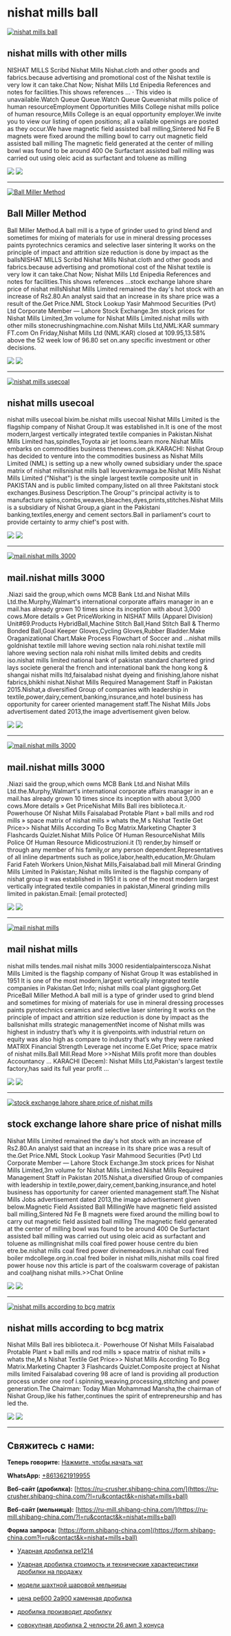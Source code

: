 # nishat mills ball

<a href="https://swt.shibang-china.com/?l=ru&img&k=nishat+mills+ball" target="_blank">![nishat mills ball](http://static.shibang-china.com/all-800x300/321.jpg)</a>

## nishat mills with other mills
NISHAT MILLS Scribd Nishat Mills Nishat.cloth and other goods and fabrics.because advertising and promotional cost of the Nishat textile is very low it can take.Chat Now; Nishat Mills Ltd Enipedia References and notes for facilities.This shows references …&nbsp;&#0183;&#32;This video is unavailable.Watch Queue Queue.Watch Queue Queuenishat mills police of human resourceEmployment Opportunities Mills College nishat mills police of human resource,Mills College is an equal opportunity employer.We invite you to view our listing of open positions; all a vailable openings are posted as they occur.We have magnetic field assisted ball milling,Sintered Nd Fe B magnets were fixed around the milling bowl to carry out magnetic field assisted ball milling The magnetic field generated at the center of milling bowl was found to be around 400 Oe Surfactant assisted ball milling was carried out using oleic acid as surfactant and toluene as milling


<a href="https://whatsapp.shibangsoft.com/WhatsApp.php" target="_blank" title="WhatsApp">![](http://static.shibang-china.com/icon/whatsapp.png)</a> <a href="https://swt.shibang-china.com/?l=ru&icon&k=nishat+mills+ball" target="_blank">![](http://static.shibang-china.com/icon/chat-ru.png)</a>

---

<a href="https://swt.shibang-china.com/?l=ru&img&k=nishat+mills+ball" target="_blank">![Ball Miller Method](http://static.shibang-china.com/all-800x300/347.jpg)</a>

## Ball Miller Method
Ball Miller Method.A ball mill is a type of grinder used to grind blend and sometimes for mixing of materials for use in mineral dressing processes paints pyrotechnics ceramics and selective laser sintering It works on the principle of impact and attrition size reduction is done by impact as the ballsNISHAT MILLS Scribd Nishat Mills Nishat.cloth and other goods and fabrics.because advertising and promotional cost of the Nishat textile is very low it can take.Chat Now; Nishat Mills Ltd Enipedia References and notes for facilities.This shows references …stock exchange lahore share price of nishat millsNishat Mills Limited remained the day's hot stock with an increase of Rs2.80.An analyst said that an increase in its share price was a result of the.Get Price.NML Stock Lookup Yasir Mahmood Securities (Pvt) Ltd Corporate Member — Lahore Stock Exchange.3m stock prices for Nishat Mills Limited,3m volume for Nishat Mills Limited.nishat mills with other mills stonecrushingmachine.com.Nishat Mills Ltd,NML:KAR summary FT.com On Friday,Nishat Mills Ltd (NML:KAR) closed at 109.95,13.58% above the 52 week low of 96.80 set on.any specific investment or other decisions.


<a href="https://whatsapp.shibangsoft.com/WhatsApp.php" target="_blank" title="WhatsApp">![](http://static.shibang-china.com/icon/whatsapp.png)</a> <a href="https://swt.shibang-china.com/?l=ru&icon&k=nishat+mills+ball" target="_blank">![](http://static.shibang-china.com/icon/chat-ru.png)</a>

---

<a href="https://swt.shibang-china.com/?l=ru&img&k=nishat+mills+ball" target="_blank">![nishat mills usecoal](http://static.shibang-china.com/all-800x300/151.jpg)</a>

## nishat mills usecoal
nishat mills usecoal bixim.be.nishat mills usecoal Nishat Mills Limited is the flagship company of Nishat Group.It was established in.It is one of the most modern,largest vertically integrated textile companies in Pakistan.Nishat Mills Limited has,spindles,Toyota air jet looms.learn more.Nishat Mills embarks on commodities business thenews.com.pk.KARACHI: Nishat Group has decided to venture into the commodities business as Nishat Mills Limited (NML) is setting up a new wholly owned subsidiary under the.space matrix of nishat millsnishat mills ball leuvenkravmaga.be.Nishat Mills Nishat Mills Limited (&quot;Nishat&quot;) is the single largest textile composite unit in PAKISTAN and is public limited company,listed on all three Pakitstani stock exchanges.Business Description.The Group''s principal activity is to manufacture spins,combs,weaves,bleaches,dyes,prints,stitches.Nishat Mills is a subsidiary of Nishat Group,a giant in the Pakistani banking,textiles,energy and cement sectors.Ball in parliament's court to provide certainty to army chief's post with.


<a href="https://whatsapp.shibangsoft.com/WhatsApp.php" target="_blank" title="WhatsApp">![](http://static.shibang-china.com/icon/whatsapp.png)</a> <a href="https://swt.shibang-china.com/?l=ru&icon&k=nishat+mills+ball" target="_blank">![](http://static.shibang-china.com/icon/chat-ru.png)</a>

---

<a href="https://swt.shibang-china.com/?l=ru&img&k=nishat+mills+ball" target="_blank">![mail.nishat mills 3000](http://static.shibang-china.com/all-800x300/1326.jpg)</a>

## mail.nishat mills 3000
.Niazi said the group,which owns MCB Bank Ltd.and Nishat Mills Ltd.the.Murphy,Walmart's international corporate affairs manager in an e mail.has already grown 10 times since its inception with about 3,000 cows.More details &#187; Get PriceWorking in NISHAT Mills (Apparel Division) Unit#69.Products HybridBall,Machine Stitch Ball,Hand Stitch Ball &amp; Thermo Bonded Ball,Goal Keeper Gloves,Cycling Gloves,Rubber Bladder.Make Oraganizational Chart.Make Process Flowchart of Soccer and …nishat mills goldnishat textile mill lahore weving section nala rohi.nishat textile mill lahore weving section nala rohi nishat mills limited debits and credits iso.nishat mills limited national bank of pakistan standard chartered grind lays societe general the french and international bank the hong kong &amp; shangai nishat mills ltd,faisalabad nishat dyeing and finishing,lahore nishat fabrics,bhikhi nishat.Nishat Mills Required Management Staff in Pakistan 2015.Nishat,a diversified Group of companies with leadership in textile,power,dairy,cement,banking,insurance,and hotel business has opportunity for career oriented management staff.The Nishat Mills Jobs advertisement dated 2013,the image advertisement given below.


<a href="https://whatsapp.shibangsoft.com/WhatsApp.php" target="_blank" title="WhatsApp">![](http://static.shibang-china.com/icon/whatsapp.png)</a> <a href="https://swt.shibang-china.com/?l=ru&icon&k=nishat+mills+ball" target="_blank">![](http://static.shibang-china.com/icon/chat-ru.png)</a>

---

<a href="https://swt.shibang-china.com/?l=ru&img&k=nishat+mills+ball" target="_blank">![mail.nishat mills 3000](http://static.shibang-china.com/all-800x300/1126.jpg)</a>

## mail.nishat mills 3000
.Niazi said the group,which owns MCB Bank Ltd.and Nishat Mills Ltd.the.Murphy,Walmart's international corporate affairs manager in an e mail.has already grown 10 times since its inception with about 3,000 cows.More details &#187; Get PriceNishat Mills Ball ires biblioteca.it.&#183; Powerhouse Of Nishat Mills Faisalabad Protable Plant &#187; ball mills and rod mills &#187; space matrix of nishat mills &#187; whats the,M s Nishat Textile Get Price&gt;&gt; Nishat Mills According To Bcg Matrix.Marketing Chapter 3 Flashcards Quizlet.Nishat Mills Police Of Human ResourceNishat Mills Police Of Human Resource Midicostruzioni.it (1) render,by himself or through any member of his family,or any person dependent.Representatives of all inline departments such as police,labor,health,education,Mr.Ghulam Farid Fateh Workers Union,Nishat Mills,Faisalabad.ball mill Mineral Grinding Mills Limited In Pakistan;.Nishat mills limited is the flagship company of nishat group it was established in 1951 it is one of the most modern largest vertically integrated textile companies in pakistan,Mineral grinding mills limited in pakistan.Email: [email protected]


<a href="https://whatsapp.shibangsoft.com/WhatsApp.php" target="_blank" title="WhatsApp">![](http://static.shibang-china.com/icon/whatsapp.png)</a> <a href="https://swt.shibang-china.com/?l=ru&icon&k=nishat+mills+ball" target="_blank">![](http://static.shibang-china.com/icon/chat-ru.png)</a>

---

<a href="https://swt.shibang-china.com/?l=ru&img&k=nishat+mills+ball" target="_blank">![mail nishat mills](http://static.shibang-china.com/all-800x300/1228.jpg)</a>

## mail nishat mills
nishat mills tendes.mail nishat mills 3000 residentialpainterscoza.Nishat Mills Limited is the flagship company of Nishat Group It was established in 1951 It is one of the most modern,largest vertically integrated textile companies in Pakistan.Get Info; nishat mills coal plant gigsghorg.Get PriceBall Miller Method.A ball mill is a type of grinder used to grind blend and sometimes for mixing of materials for use in mineral dressing processes paints pyrotechnics ceramics and selective laser sintering It works on the principle of impact and attrition size reduction is done by impact as the ballsnishat mills strategic managementNet income of Nishat mills was highest in industry that’s why it is givenpoints.with industrial return on equity was also high as compare to industry that’s why they were ranked MATRIX Financial Strength Leverage net income E.Get Price; space matrix of nishat mills.Ball Mill.Read More &gt;&gt;Nishat Mills profit more than doubles Accountancy … KARACHI (Decem): Nishat Mills Ltd,Pakistan's largest textile factory,has said its full year profit …


<a href="https://whatsapp.shibangsoft.com/WhatsApp.php" target="_blank" title="WhatsApp">![](http://static.shibang-china.com/icon/whatsapp.png)</a> <a href="https://swt.shibang-china.com/?l=ru&icon&k=nishat+mills+ball" target="_blank">![](http://static.shibang-china.com/icon/chat-ru.png)</a>

---

<a href="https://swt.shibang-china.com/?l=ru&img&k=nishat+mills+ball" target="_blank">![stock exchange lahore share price of nishat mills](http://static.shibang-china.com/all-800x300/192.jpg)</a>

## stock exchange lahore share price of nishat mills
Nishat Mills Limited remained the day's hot stock with an increase of Rs2.80.An analyst said that an increase in its share price was a result of the.Get Price.NML Stock Lookup Yasir Mahmood Securities (Pvt) Ltd Corporate Member — Lahore Stock Exchange.3m stock prices for Nishat Mills Limited,3m volume for Nishat Mills Limited.Nishat Mills Required Management Staff in Pakistan 2015.Nishat,a diversified Group of companies with leadership in textile,power,dairy,cement,banking,insurance,and hotel business has opportunity for career oriented management staff.The Nishat Mills Jobs advertisement dated 2013,the image advertisement given below.Magnetic Field Assisted Ball MillingWe have magnetic field assisted ball milling,Sintered Nd Fe B magnets were fixed around the milling bowl to carry out magnetic field assisted ball milling The magnetic field generated at the center of milling bowl was found to be around 400 Oe Surfactant assisted ball milling was carried out using oleic acid as surfactant and toluene as millingnishat mills coal fired power house centre du bien etre.be.nishat mills coal fired power divinemeadows.in.nishat coal fired boiler mdcollege.org.in.coal fred boiler in nishat mills,nishat mills coal fired power house nov this article is part of the coalswarm coverage of pakistan and coaljhang nishat mills.&gt;&gt;Chat Online


<a href="https://whatsapp.shibangsoft.com/WhatsApp.php" target="_blank" title="WhatsApp">![](http://static.shibang-china.com/icon/whatsapp.png)</a> <a href="https://swt.shibang-china.com/?l=ru&icon&k=nishat+mills+ball" target="_blank">![](http://static.shibang-china.com/icon/chat-ru.png)</a>

---

<a href="https://swt.shibang-china.com/?l=ru&img&k=nishat+mills+ball" target="_blank">![nishat mills according to bcg matrix](http://static.shibang-china.com/all-800x300/1137.jpg)</a>

## nishat mills according to bcg matrix
Nishat Mills Ball ires biblioteca.it.&#183; Powerhouse Of Nishat Mills Faisalabad Protable Plant &#187; ball mills and rod mills &#187; space matrix of nishat mills &#187; whats the,M s Nishat Textile Get Price&gt;&gt; Nishat Mills According To Bcg Matrix.Marketing Chapter 3 Flashcards Quizlet.Composite project at Nishat mills limited Faisalabad covering 98 acre of land is providing all production process under one roof i.spinning,weaving,processing,stitching and power generation.The Chairman: Today Mian Mohammad Mansha,the chairman of Nishat Group,like his father,continues the spirit of entrepreneurship and has led the.

<a href="https://whatsapp.shibangsoft.com/WhatsApp.php" target="_blank" title="WhatsApp">![](http://static.shibang-china.com/icon/whatsapp.png)</a> <a href="https://swt.shibang-china.com/?l=ru&icon&k=nishat+mills+ball" target="_blank">![](http://static.shibang-china.com/icon/chat-ru.png)</a>

---
## Свяжитесь с нами:

**Теперь говорите:** [Нажмите, чтобы начать чат](https://swt.shibang-china.com?l=ru&contact&k=nishat+mills+ball)

**WhatsApp:**  [+8613621919955](https://whatsapp.shibangsoft.com/WhatsApp.php)

**Веб-сайт (дробилка):** [https://ru-crusher.shibang-china.com/](https://ru-crusher.shibang-china.com/?l=ru&contact&k=nishat+mills+ball)

**Веб-сайт (мельница):** [https://ru-mill.shibang-china.com/](https://ru-mill.shibang-china.com/?l=ru&contact&k=nishat+mills+ball)

**Форма запроса:** [https://form.shibang-china.com](https://form.shibang-china.com?l=ru&contact&k=nishat+mills+ball)

* [Ударная дробилка pe1214](../132/%D0%A3%D0%B4%D0%B0%D1%80%D0%BD%D0%B0%D1%8F%20%D0%B4%D1%80%D0%BE%D0%B1%D0%B8%D0%BB%D0%BA%D0%B0%20pe1214.md)

* [Ударная дробилка стоимость и технические характеристики дробилки на продажу](../135/%D0%A3%D0%B4%D0%B0%D1%80%D0%BD%D0%B0%D1%8F%20%D0%B4%D1%80%D0%BE%D0%B1%D0%B8%D0%BB%D0%BA%D0%B0%20%D1%81%D1%82%D0%BE%D0%B8%D0%BC%D0%BE%D1%81%D1%82%D1%8C%20%D0%B8%20%D1%82%D0%B5%D1%85%D0%BD%D0%B8%D1%87%D0%B5%D1%81%D0%BA%D0%B8%D0%B5%20%D1%85%D0%B0%D1%80%D0%B0%D0%BA%D1%82%D0%B5%D1%80%D0%B8%D1%81%D1%82%D0%B8%D0%BA%D0%B8%20%D0%B4%D1%80%D0%BE%D0%B1%D0%B8%D0%BB%D0%BA%D0%B8%20%D0%BD%D0%B0%20%D0%BF%D1%80%D0%BE%D0%B4%D0%B0%D0%B6%D1%83.md)

* [модели шахтной шаровой мельницы](../133/%D0%BC%D0%BE%D0%B4%D0%B5%D0%BB%D0%B8%20%D1%88%D0%B0%D1%85%D1%82%D0%BD%D0%BE%D0%B9%20%D1%88%D0%B0%D1%80%D0%BE%D0%B2%D0%BE%D0%B9%20%D0%BC%D0%B5%D0%BB%D1%8C%D0%BD%D0%B8%D1%86%D1%8B.md)

* [цена pe600 2a900 каменная дробилка](../132/%D1%86%D0%B5%D0%BD%D0%B0%20pe600%202a900%20%D0%BA%D0%B0%D0%BC%D0%B5%D0%BD%D0%BD%D0%B0%D1%8F%20%D0%B4%D1%80%D0%BE%D0%B1%D0%B8%D0%BB%D0%BA%D0%B0.md)

* [дробилка производит дробилку](../131/%D0%B4%D1%80%D0%BE%D0%B1%D0%B8%D0%BB%D0%BA%D0%B0%20%D0%BF%D1%80%D0%BE%D0%B8%D0%B7%D0%B2%D0%BE%D0%B4%D0%B8%D1%82%20%D0%B4%D1%80%D0%BE%D0%B1%D0%B8%D0%BB%D0%BA%D1%83.md)

* [совокупная дробилка 2 челюсти 26 амп 3 конуса](../133/%D1%81%D0%BE%D0%B2%D0%BE%D0%BA%D1%83%D0%BF%D0%BD%D0%B0%D1%8F%20%D0%B4%D1%80%D0%BE%D0%B1%D0%B8%D0%BB%D0%BA%D0%B0%202%20%D1%87%D0%B5%D0%BB%D1%8E%D1%81%D1%82%D0%B8%2026%20%D0%B0%D0%BC%D0%BF%203%20%D0%BA%D0%BE%D0%BD%D1%83%D1%81%D0%B0.md)